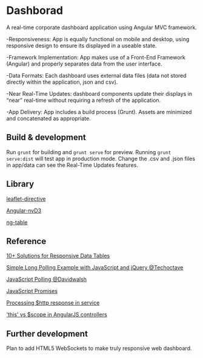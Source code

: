 # Dashborad
A real-time corporate dashboard application using Angular MVC framework.

-Responsiveness: App is equally functional on mobile and desktop, using responsive design to ensure its displayed in a useable state.

-Framework Implementation: App makes use of a Front-End Framework (Angular) and properly separates data from the user interface.

-Data Formats: Each dashboard uses external data files (data not stored directly within the application, json and csv).

-Near Real-Time Updates: dashboard components update their displays in “near” real-time without requiring a refresh of the application.

-App Delivery: App includes a build process (Grunt). Assets are minimized and concatenated as appropriate.

## Build & development
Run `grunt` for building and `grunt serve` for preview.
Running `grunt serve:dist` will test app in production mode.
Change the .csv and .json files in app/data can see the Real-Time Updates features. 

## Library
[leaflet-directive](http://tombatossals.github.io/angular-leaflet-directive/#!/)

[Angular-nvD3](http://krispo.github.io/angular-nvd3/#/)

[ng-table](http://ng-table.com/#/)

## Reference
[10+ Solutions for Responsive Data Tables](http://exisweb.net/responsive-table-plugins-and-patterns)

[Simple Long Polling Example with JavaScript and jQuery @Techoctave](https://techoctave.com/c7/posts/60-simple-long-polling-example-with-javascript-and-jquery)

[JavaScript Polling @Davidwalsh](https://davidwalsh.name/javascript-polling)

[JavaScript Promises](http://www.html5rocks.com/en/tutorials/es6/promises/)

[Processing $http response in service](http://stackoverflow.com/questions/12505760/processing-http-response-in-service)

['this' vs $scope in AngularJS controllers](http://stackoverflow.com/questions/11605917/this-vs-scope-in-angularjs-controllers)

## Further development
Plan to add HTML5 WebSockets to make truly responsive web dashboard.
